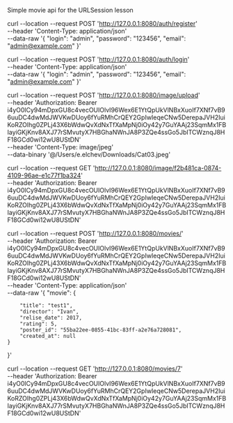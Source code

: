 Simple movie api for the URLSession lesson

curl --location --request POST 'http://127.0.0.1:8080/auth/register' \
--header 'Content-Type: application/json' \
--data-raw '{
    "login": "admin",
    "password": "123456",
    "email": "admin@example.com"
}'

curl --location --request POST 'http://127.0.0.1:8080/auth/login' \
--header 'Content-Type: application/json' \
--data-raw '{
    "login": "admin",
    "password": "123456",
    "email": "admin@example.com"
}'

curl --location --request POST 'http://127.0.0.1:8080/image/upload' \
--header 'Authorization: Bearer i4yO0lCy94mDpxGU8c4vecOUIOlvI96Wex6E1YtQpUkVlNBxXuoIf7XNf7vB96uuDC4dwMdJWVKwDUoy6fYuRMhCrQEY2GpIwIeqeCNw5DerepaJVH2IuiKoRZOIhg0ZPLj43X6bWdwQvXdNxTfXaMpNj0iOy42y7GuYAAj23SqmMx1FBIayiGKjKnv8AXJ77rSMvutyX7HBGhaNWnJA8P3ZQe4ssGo5JbITCWznqJ8HF18GCd0wi12wU8UStDN' \
--header 'Content-Type: image/jpeg' \
--data-binary '@/Users/e.elchev/Downloads/Cat03.jpeg'

curl --location --request GET 'http://127.0.0.1:8080/image/f2b481ca-0874-4109-96ae-e1c77f1ba324' \
--header 'Authorization: Bearer i4yO0lCy94mDpxGU8c4vecOUIOlvI96Wex6E1YtQpUkVlNBxXuoIf7XNf7vB96uuDC4dwMdJWVKwDUoy6fYuRMhCrQEY2GpIwIeqeCNw5DerepaJVH2IuiKoRZOIhg0ZPLj43X6bWdwQvXdNxTfXaMpNj0iOy42y7GuYAAj23SqmMx1FBIayiGKjKnv8AXJ77rSMvutyX7HBGhaNWnJA8P3ZQe4ssGo5JbITCWznqJ8HF18GCd0wi12wU8UStDN'

curl --location --request POST 'http://127.0.0.1:8080/movies/' \
--header 'Authorization: Bearer i4yO0lCy94mDpxGU8c4vecOUIOlvI96Wex6E1YtQpUkVlNBxXuoIf7XNf7vB96uuDC4dwMdJWVKwDUoy6fYuRMhCrQEY2GpIwIeqeCNw5DerepaJVH2IuiKoRZOIhg0ZPLj43X6bWdwQvXdNxTfXaMpNj0iOy42y7GuYAAj23SqmMx1FBIayiGKjKnv8AXJ77rSMvutyX7HBGhaNWnJA8P3ZQe4ssGo5JbITCWznqJ8HF18GCd0wi12wU8UStDN' \
--header 'Content-Type: application/json' \
--data-raw '{
    "movie": {
        
        "title": "test1",
        "director": "Ivan",
        "relise_date": 2017,
        "rating": 5,
        "poster_id": "55ba22ee-0855-41bc-83ff-a2e76a728081",
        "created_at": null
    }
}'

curl --location --request GET 'http://127.0.0.1:8080/movies/7' \
--header 'Authorization: Bearer i4yO0lCy94mDpxGU8c4vecOUIOlvI96Wex6E1YtQpUkVlNBxXuoIf7XNf7vB96uuDC4dwMdJWVKwDUoy6fYuRMhCrQEY2GpIwIeqeCNw5DerepaJVH2IuiKoRZOIhg0ZPLj43X6bWdwQvXdNxTfXaMpNj0iOy42y7GuYAAj23SqmMx1FBIayiGKjKnv8AXJ77rSMvutyX7HBGhaNWnJA8P3ZQe4ssGo5JbITCWznqJ8HF18GCd0wi12wU8UStDN'